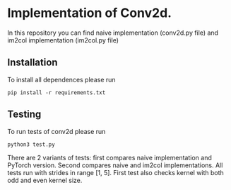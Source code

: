 # Implementation of Conv2d.
In this repository you can find naive implementation (conv2d.py file) and im2col implementation (im2col.py file) <br>
## Installation

To install all dependences please run
    
    pip install -r requirements.txt

## Testing

To run tests of conv2d please run

    python3 test.py

There are 2 variants of tests: first compares naive implementation and PyTorch version. Second compares naive and im2col implementations. All tests run with strides in range [1, 5]. First test also checks kernel with both odd and even kernel size. 